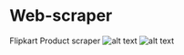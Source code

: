 # Web-scraper
Flipkart Product scraper
![alt text](https://github.com/NikhilGithubOfficial/Web-scraper/blob/main/WebScraperTask/Procut%20scraper%20first%20page(realme).png)
![alt text](https://github.com/NikhilGithubOfficial/Web-scraper/blob/main/WebScraperTask/Product%20Scraper%20list%20(%20Realme%20C15).png)
